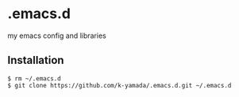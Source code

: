 # .emacs.d

my emacs config and libraries

## Installation

    $ rm ~/.emacs.d
    $ git clone https://github.com/k-yamada/.emacs.d.git ~/.emacs.d
